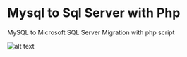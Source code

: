 # Mysql to Sql Server with Php
MySQL to Microsoft SQL Server Migration with php script
 
![alt text](https://miro.medium.com/max/406/1*sdM6jIn-2WKU4Ob06EE2Rg.png "MytoSql")
